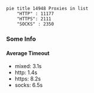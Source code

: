 
```mermaid
pie title 14948 Proxies in list
    "HTTP" : 11177
    "HTTPS": 2111
    "SOCKS" : 2350
```

### Some Info
#### Average Timeout

- mixed: 3.1s
- http: 1.4s
- https: 8.2s
- socks: 6.5s